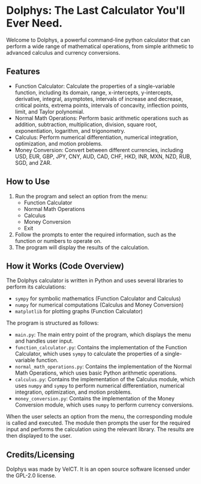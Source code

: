 <h1>Dolphys: The Last Calculator You'll Ever Need.</h1>

Welcome to Dolphys, a powerful command-line python calculator that can perform a wide range of mathematical operations, from simple arithmetic to advanced calculus and currency conversions.

Features
--------

* Function Calculator: Calculate the properties of a single-variable function, including its domain, range, x-intercepts, y-intercepts, derivative, integral, asymptotes, intervals of increase and decrease, critical points, extrema points, intervals of concavity, inflection points, limit, and Taylor polynomial.
* Normal Math Operations: Perform basic arithmetic operations such as addition, subtraction, multiplication, division, square root, exponentiation, logarithm, and trigonometry.
* Calculus: Perform numerical differentiation, numerical integration, optimization, and motion problems.
* Money Conversion: Convert between different currencies, including USD, EUR, GBP, JPY, CNY, AUD, CAD, CHF, HKD, INR, MXN, NZD, RUB, SGD, and ZAR.

How to Use
-----------

1. Run the program and select an option from the menu:
	* Function Calculator
	* Normal Math Operations
	* Calculus
	* Money Conversion
	* Exit
2. Follow the prompts to enter the required information, such as the function or numbers to operate on.
3. The program will display the results of the calculation.

How it Works (Code Overview)
-----------------------------

The Dolphys calculator is written in Python and uses several libraries to perform its calculations:

* `sympy` for symbolic mathematics (Function Calculator and Calculus)
* `numpy` for numerical computations (Calculus and Money Conversion)
* `matplotlib` for plotting graphs (Function Calculator)

The program is structured as follows:

* `main.py`: The main entry point of the program, which displays the menu and handles user input.
* `function_calculator.py`: Contains the implementation of the Function Calculator, which uses `sympy` to calculate the properties of a single-variable function.
* `normal_math_operations.py`: Contains the implementation of the Normal Math Operations, which uses basic Python arithmetic operations.
* `calculus.py`: Contains the implementation of the Calculus module, which uses `numpy` and `sympy` to perform numerical differentiation, numerical integration, optimization, and motion problems.
* `money_conversion.py`: Contains the implementation of the Money Conversion module, which uses `numpy` to perform currency conversions.

When the user selects an option from the menu, the corresponding module is called and executed. The module then prompts the user for the required input and performs the calculation using the relevant library. The results are then displayed to the user.

Credits/Licensing
----------------

Dolphys was made by VelCT. It is an open source software licensed under the GPL-2.0 license.
